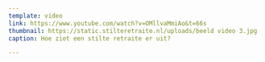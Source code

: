 ```yaml
---
template: video
link: https://www.youtube.com/watch?v=OMllvaMmiAo&t=66s
thumbnail: https://static.stilteretraite.nl/uploads/beeld video 3.jpg
caption: Hoe ziet een stilte retraite er uit?

---
```

